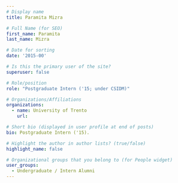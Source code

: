 ```yaml
---
# Display name
title: Paramita Mizra

# Full Name (for SEO) 
first_name: Paramita
last_name: Mizra

# Date for sorting
date: '2015-00'

# Is this the primary user of the site?
superuser: false

# Role/position
role: "Postgraduate Intern ('15; under CSIDM)"

# Organizations/Affiliations
organizations:
  - name: University of Trento
    url: 

# Short bio (displayed in user profile at end of posts)
bio: Postgraduate Intern ('15). 

# Highlight the author in author lists? (true/false)
highlight_name: false

# Organizational groups that you belong to (for People widget)
user_groups:
  - Undergraduate / Intern Alumni
---
```

